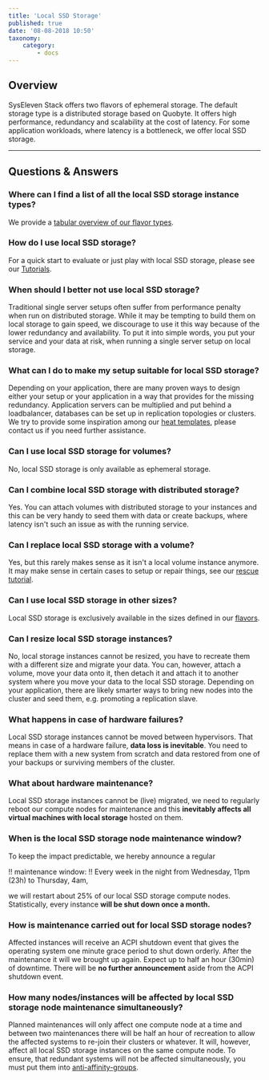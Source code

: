 ```yaml
---
title: 'Local SSD Storage'
published: true
date: '08-08-2018 10:50'
taxonomy:
    category:
        - docs
---
```


## Overview

SysEleven Stack offers two flavors of ephemeral storage. The default storage type is a distributed storage based on Quobyte. It offers high performance, redundancy and scalability at the cost of latency. For some application workloads, where latency is a bottleneck, we offer local SSD storage.

---

## Questions & Answers

### Where can I find a list of all the local SSD storage instance types?

We provide a [tabular overview of our flavor types](../../04.Reference/03.compute/docs.en.md).

### How do I use local SSD storage?

For a quick start to evaluate or just play with local SSD storage, please see our [Tutorials](../../02.Tutorials/08.local-storage/docs.en.md).

### When should I better not use local SSD storage?

Traditional single server setups often suffer from performance penalty when run on distributed storage. While it may be tempting to build them on local storage to gain speed, we discourage to use it this way because of the lower redundancy and availability. To put it into simple words, you put your service and your data at risk, when running a single server setup on local storage.

### What can I do to make my setup suitable for local SSD storage?

Depending on your application, there are many proven ways to design either your setup or your application in a way that provides for the missing redundancy. Application servers can be multiplied and put behind a loadbalancer, databases can be set up in replication topologies or clusters. We try to provide some inspiration among our [heat templates](https://github.com/syseleven/heat-examples), please contact us if you need further assistance.

### Can I use local SSD storage for volumes?

No, local SSD storage is only available as ephemeral storage.

### Can I combine local SSD storage with distributed storage?

Yes. You can attach volumes with distributed storage to your instances and this can be very handy to seed them with data or create backups, where latency isn't such an issue as with the running service.

### Can I replace local SSD storage with a volume?

Yes, but this rarely makes sense as it isn't a local volume instance anymore. It may make sense in certain cases to setup or repair things, see our [rescue tutorial](../../03.Howtos/05.nova-rescue-mode/docs.en.md).

### Can I use local SSD storage in other sizes?

Local SSD storage is exclusively available in the sizes defined in our [flavors](../../04.Reference/03.compute/docs.en.md).

### Can I resize local SSD storage instances?

No, local storage instances cannot be resized, you have to recreate them with a different size and migrate your data.
You can, however, attach a volume, move your data onto it, then detach it and attach it to another system where you move your data to the local SSD storage.
Depending on your application, there are likely smarter ways to bring new nodes into the cluster and seed them, e.g. promoting a replication slave.

### What happens in case of hardware failures?

Local SSD storage instances cannot be moved between hypervisors. That means in case of a hardware failure, **data loss is inevitable**.
You need to replace them with a new system from scratch and data restored from one of your backups or surviving members of the cluster.

### What about hardware maintenance?

Local SSD storage instances cannot be (live) migrated, we need to regularly reboot our compute nodes for maintenance and this **inevitably affects all virtual machines with local storage** hosted on them.

### When is the local SSD storage node maintenance window?

To keep the impact predictable, we hereby announce a regular

!! maintenance window:
!! Every week in the night from Wednesday, 11pm (23h) to Thursday, 4am,

we will restart about 25% of our local SSD storage compute nodes.
Statistically, every instance **will be shut down once a month.**

### How is maintenance carried out for local SSD storage nodes?

Affected instances will receive an ACPI shutdown event that gives the operating system one minute grace period to shut down orderly. After the maintenance it will we brought up again. Expect up to half an hour (30min) of downtime. There will be **no further announcement** aside from the ACPI shutdown event.

### How many nodes/instances will be affected by local SSD storage node maintenance simultaneously?

Planned maintenances will only affect one compute node at a time and between two maintenances there will be half an hour of recreation to allow the affected systems to re-join their clusters or whatever. It will, however, affect all local SSD storage instances on the same compute node. To ensure, that redundant systems will not be affected simultaneously, you must put them into [anti-affinity-groups](../../02.Tutorials/07.affinity/docs.en.md).
